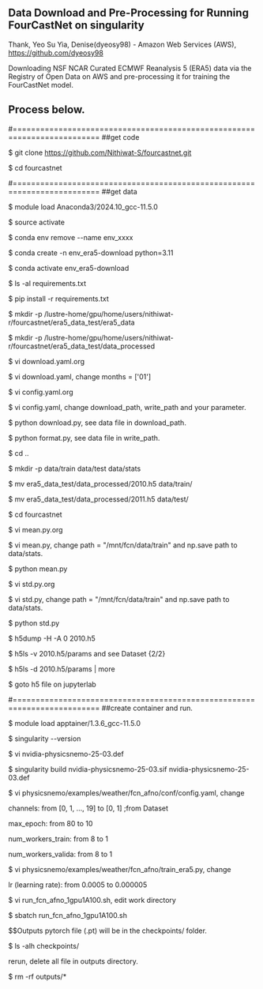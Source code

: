 ## Data Download and Pre-Processing for Running FourCastNet on singularity

Thank, Yeo Su Yia, Denise(dyeosy98) - Amazon Web Services (AWS), https://github.com/dyeosy98

Downloading NSF NCAR Curated ECMWF Reanalysis 5 (ERA5) data via the Registry of Open Data on AWS and pre-processing it for training the FourCastNet model.


## Process below.

#=========================================================================
##get code

$ git clone https://github.com/Nithiwat-S/fourcastnet.git

$ cd fourcastnet

#=========================================================================
##get data

$ module load Anaconda3/2024.10_gcc-11.5.0

$ source activate

$ conda env remove --name env_xxxx

$ conda create -n env_era5-download python=3.11

$ conda activate env_era5-download

$ ls -al requirements.txt

$ pip install -r requirements.txt

$ mkdir -p /lustre-home/gpu/home/users/nithiwat-r/fourcastnet/era5_data_test/era5_data

$ mkdir -p /lustre-home/gpu/home/users/nithiwat-r/fourcastnet/era5_data_test/data_processed

$ vi download.yaml.org

$ vi download.yaml, change months = ['01']

$ vi config.yaml.org

$ vi config.yaml, change download_path, write_path and your parameter.

$ python download.py, see data file in download_path.

$ python format.py, see data file in write_path.

$ cd ..

$ mkdir -p data/train data/test data/stats

$ mv era5_data_test/data_processed/2010.h5 data/train/

$ mv era5_data_test/data_processed/2011.h5 data/test/

$ cd fourcastnet

$ vi mean.py.org

$ vi mean.py, change path = "/mnt/fcn/data/train" and np.save path to data/stats.

$ python mean.py

$ vi std.py.org

$ vi std.py, change path = "/mnt/fcn/data/train" and np.save path to data/stats.

$ python std.py

$ h5dump -H -A 0 2010.h5

$ h5ls -v 2010.h5/params and see Dataset {2/2}

$ h5ls -d 2010.h5/params | more

$ goto h5 file on jupyterlab

#=========================================================================
##create container and run.

$ module load apptainer/1.3.6_gcc-11.5.0

$ singularity --version

$ vi nvidia-physicsnemo-25-03.def

$ singularity build nvidia-physicsnemo-25-03.sif nvidia-physicsnemo-25-03.def

$ vi physicsnemo/examples/weather/fcn_afno/conf/config.yaml, change

channels: from [0, 1, …, 19] to [0, 1] ;from Dataset

max_epoch: from 80 to 10

num_workers_train: from 8 to 1

num_workers_valida: from 8 to 1

$ vi physicsnemo/examples/weather/fcn_afno/train_era5.py, change

lr (learning rate): from 0.0005 to 0.000005

$ vi run_fcn_afno_1gpu1A100.sh, edit work directory

$ sbatch run_fcn_afno_1gpu1A100.sh

$$Outputs pytorch file (.pt) will be in the checkpoints/ folder.

$ ls -alh checkpoints/

rerun, delete all file in outputs directory.

$ rm -rf outputs/*















